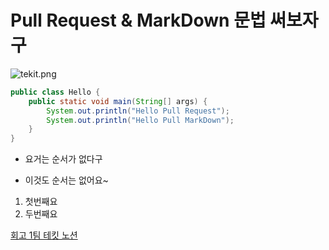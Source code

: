 # Pull Request & MarkDown 문법 써보자구
![tekit.png](..%2Ftekit.png)

```java
public class Hello {
    public static void main(String[] args) {
        System.out.println("Hello Pull Request");
        System.out.println("Hello Pull MarkDown");
    }
}
```

- 요거는 순서가 없다구
* 이것도 순서는 없어요~

1. 첫번째요
2. 두번째요

[회고 1팀 테킷 노션](https://likelion.notion.site/1-OneOrZero-e79db4881d7446ddaf6c887a60c341f6)